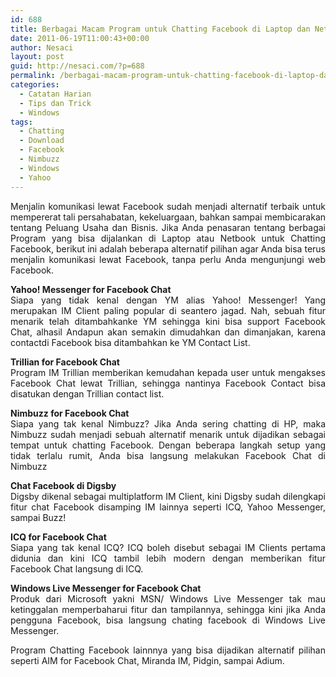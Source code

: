 ```yaml
---
id: 688
title: Berbagai Macam Program untuk Chatting Facebook di Laptop dan Netbook
date: 2011-06-19T11:00:43+00:00
author: Nesaci
layout: post
guid: http://nesaci.com/?p=688
permalink: /berbagai-macam-program-untuk-chatting-facebook-di-laptop-dan-netbook/
categories:
  - Catatan Harian
  - Tips dan Trick
  - Windows
tags:
  - Chatting
  - Download
  - Facebook
  - Nimbuzz
  - Windows
  - Yahoo
---
```

<p style="text-align: justify;">
  Menjalin komunikasi lewat Facebook sudah menjadi alternatif terbaik untuk mempererat tali persahabatan, kekeluargaan, bahkan sampai membicarakan tentang Peluang Usaha dan Bisnis. Jika Anda penasaran tentang berbagai Program yang bisa dijalankan di Laptop atau Netbook untuk Chatting Facebook, berikut ini adalah beberapa alternatif pilihan agar Anda bisa terus menjalin komunikasi lewat Facebook, tanpa perlu Anda mengunjungi web Facebook.
</p>

<p style="text-align: justify;">
  <strong>Yahoo! Messenger for Facebook Chat</strong><br /> Siapa yang tidak kenal dengan YM alias Yahoo! Messenger! Yang merupakan IM Client paling popular di seantero jagad. Nah, sebuah fitur menarik telah ditambahkanke YM sehingga kini bisa support Facebook Chat, alhasil Andapun akan semakin dimudahkan dan dimanjakan, karena contactdi Facebook bisa ditambahkan ke YM Contact List.
</p>

<p style="text-align: justify;">
  <strong>Trillian for Facebook Chat</strong><br /> Program IM Trillian memberikan kemudahan kepada user untuk mengakses Facebook Chat lewat Trillian, sehingga nantinya Facebook Contact bisa disatukan dengan Trillian contact list.
</p>

<p style="text-align: justify;">
  <strong>Nimbuzz for Facebook Chat</strong><br /> Siapa yang tak kenal Nimbuzz? Jika Anda sering chatting di HP, maka Nimbuzz sudah menjadi sebuah alternatif menarik untuk dijadikan sebagai tempat untuk chatting Facebook. Dengan beberapa langkah setup yang tidak terlalu rumit, Anda bisa langsung melakukan Facebook Chat di Nimbuzz
</p>

<p style="text-align: justify;">
  <strong>Chat Facebook di Digsby</strong><br /> Digsby dikenal sebagai multiplatform IM Client, kini Digsby sudah dilengkapi fitur chat Facebook disamping IM lainnya seperti ICQ, Yahoo Messenger, sampai Buzz!
</p>

<p style="text-align: justify;">
  <strong>ICQ for Facebook Chat</strong><br /> Siapa yang tak kenal ICQ? ICQ boleh disebut sebagai IM Clients pertama didunia dan kini ICQ tambil lebih modern dengan memberikan fitur Facebook Chat langsung di ICQ.
</p>

<p style="text-align: justify;">
  <strong>Windows Live Messenger for Facebook Chat</strong><br /> Produk dari Microsoft yakni MSN/ Windows Live Messenger tak mau ketinggalan memperbaharui fitur dan tampilannya, sehingga kini jika Anda pengguna Facebook, bisa langsung chating facebook di Windows Live Messenger.
</p>

<p style="text-align: justify;">
  Program Chatting Facebook lainnnya yang bisa dijadikan alternatif pilihan seperti AIM for Facebook Chat, Miranda IM, Pidgin, sampai Adium.
</p>